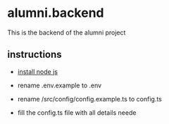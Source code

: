 # alumni.backend

This is the backend of the alumni project

## instructions

- [install node js](<https://nodejs.org/en/>)

- rename .env.example to .env

- rename /src/config/config.example.ts to config.ts

- fill the config.ts file with all details neede
